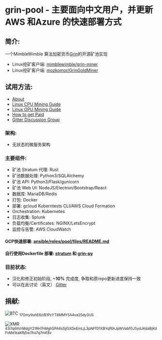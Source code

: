 # grin-pool - 主要面向中文用户，并更新AWS 和Azure 的快速部署方式

## 简介:
一个MimbleWimble 算法加密货币[Grin](https://github.com/mimblewimble/grin)的开源矿池实现
* Linux挖矿客户端: [mimblewimble/grin-miner](https://github.com/mimblewimble/grin-miner)
* Linux挖矿客户端: [mozkomor/GrinGoldMiner](https://github.com/mozkomor/GrinGoldMiner)

## 试用方法:
* [About](https://medium.com/@blade.doyle/mwgrinpool-com-a-grin-mining-pool-345d67cb8e98)
* [Linux CPU Mining Guide](https://medium.com/@blade.doyle/cpu-mining-on-mwgrinpool-com-how-to-efb9ed102bc9)
* [Linux GPU Mining Guide](https://medium.com/@blade.doyle/gpu-mining-on-mwgrinpool-com-how-to-72970e550a27)
* [How to get Paid](https://medium.com/@blade.doyle/configure-payments-on-mwgrinpool-com-how-to-7b84163ec467)
* [Gitter Discussion Group](https://gitter.im/grin-pool/Lobby)

### 架构:
* 无状态的微服务架构

### 主要组件:
* 矿池 Stratum 代理: Rust
* 矿池数据处理: Python3/SQLAlchemy
* 矿池 API: Python3/Flask/gunicorn
* 矿池 Web UI: NodeJS/Electron/Bootstrap/React
* 数据库: MariaDB/Redis
* 打包: Docker
* 部署: gcloud Kuberntests CLI/AWS Cloud Formation
* Orchestration: Kubernetes
* 日志收集: Splunk
* 负载均衡/Certificates: NGINX/LetsEncrypt
* 监控与告警: AWS CloudWatch

#### GCP快速部署: [ansible/roles/pool/files/README.md](ansible/roles/pool/files/README.md)

#### 自行使用Dockerfile 部署: [stratum](stratum/) 和 [grin-py](grin-py/)

### 目前状态:
* 汉化和修正初始阶段, <B>~10%</B> 完成度, 争取和原repo更新进度保持一致
* 可以在此讨论（英文） [Gitter](https://gitter.im/grin-pool/Lobby)

## 捐献:
![BTC](https://ipfs.io/ipfs/QmZQxz5LdbCuyc8LcnUiCyTLzmWmHs644mAD7A91bmTzej) <sub>17Gmy9uhE6ziB1PzYT8MMY5A4va25dy3US</sub>

![XMR](https://ipfs.io/ipfs/QmTLh1DUXhNNuB4CkaTtv3VJftXaDEY7V8hYyYGVvYzMB8) <sub>43i7q6hVrMdgY21RH7nMghSPA6s5jjGXDeEmLjL3pNFfD1XBYqf6hJpWVabfGJ5ydJKdaBjKdFvMe1kaKRj5w7Ao7q7mK8v</sub>
